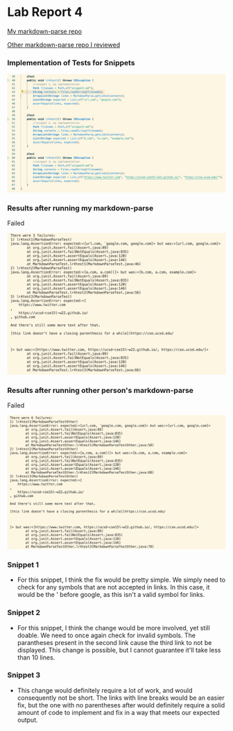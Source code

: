 # Lab Report 4

[My markdown-parse repo](https://github.com/rkhateeb/markdown-parse)

[Other markdown-parse repo I reviewed](https://github.com/alckasoc/markdown-parse)

### Implementation of Tests for Snippets

![](testImplementation.png)

### Results after running my markdown-parse
Failed

![](MyTestRun.png)

### Results after running other person's markdown-parse
Failed

![](OtherTestRun.png)

### Snippet 1
- For this snippet, I think the fix would be pretty simple. We simply need to check for any symbols that are not accepted in links. In this case, it would be the ' before google, as this isn't a valid symbol for links.

### Snippet 2
- For this snippet, I think the change would be more involved, yet still doable. We need to once again check for invalid symbols. The parantheses present in the second link cause the third link to not be displayed. This change is possible, but I cannot guarantee it'll take less than 10 lines.

### Snippet 3
- This change would definitely require a lot of work, and would consequently not be short. The links with line breaks would be an easier fix, but the one with no parentheses after would definitely require a solid amount of code to implement and fix in a way that meets our expected output.